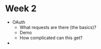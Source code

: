 # Week 2
- OAuth
  - What requests are there (the basics)?
  - Demo
  - How complicated can this get?
- 